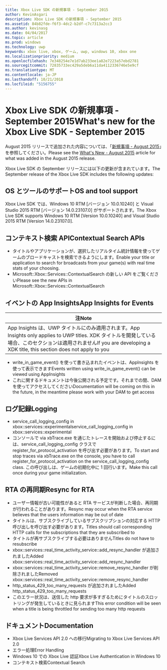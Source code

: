 ```yaml
---
title: Xbox Live SDK の新規事項 - September 2015
author: KevinAsgari
description: Xbox Live SDK の新規事項 - September 2015
ms.assetid: 84b82fde-f6f3-4dc2-b2df-c7c7313a2cc3
ms.author: kevinasg
ms.date: 04/04/2017
ms.topic: article
ms.prod: windows
ms.technology: uwp
keywords: xbox live, xbox, ゲーム, uwp, windows 10, xbox one
ms.localizationpriority: medium
ms.openlocfilehash: 7e348254e7e1d7ab233ee1a82e7223a57ebd2781
ms.sourcegitcommit: 72835733ec429a5deb6a11da4112336746e5e9cf
ms.translationtype: MT
ms.contentlocale: ja-JP
ms.lasthandoff: 10/21/2018
ms.locfileid: "5156755"
---
```

# <a name="whats-new-for-the-xbox-live-sdk---september-2015"></a><span data-ttu-id="cf38b-104">Xbox Live SDK の新規事項 - September 2015</span><span class="sxs-lookup"><span data-stu-id="cf38b-104">What's new for the Xbox Live SDK - September 2015</span></span>

<span data-ttu-id="cf38b-105">August 2015 リリースで追加された内容については、「[新規事項 - August 2015](1508-whats-new.md)」を参照してください。</span><span class="sxs-lookup"><span data-stu-id="cf38b-105">Please see the [What's New - August 2015](1508-whats-new.md) article for what was added in the August 2015 release.</span></span>

<span data-ttu-id="cf38b-106">Xbox Live SDK の September リリースには以下の更新が含まれています。</span><span class="sxs-lookup"><span data-stu-id="cf38b-106">The September release of the Xbox Live SDK includes the following updates:</span></span>

## <a name="os-and-tool-support"></a><span data-ttu-id="cf38b-107">OS とツールのサポート</span><span class="sxs-lookup"><span data-stu-id="cf38b-107">OS and tool support</span></span> ##
<span data-ttu-id="cf38b-108">Xbox Live SDK では、Windows 10 RTM [バージョン 10.0.10240] と Visual Studio 2015 RTM [バージョン 14.0.23107.0] がサポートされます。</span><span class="sxs-lookup"><span data-stu-id="cf38b-108">The Xbox Live SDK supports Windows 10 RTM [Version 10.0.10240] and Visual Studio 2015 RTM [Version 14.0.23107.0].</span></span>

## <a name="contextual-search-apis"></a><span data-ttu-id="cf38b-109">コンテキスト検索 API</span><span class="sxs-lookup"><span data-stu-id="cf38b-109">Contextual Search APIs</span></span>
* <span data-ttu-id="cf38b-110">タイトルやアプリケーションが、選択したリアルタイム統計情報を使ってゲームのブロードキャストを検索できるようにします。</span><span class="sxs-lookup"><span data-stu-id="cf38b-110">Enable your title or application to search for broadcasts from your game(s) with real time stats of your choosing.</span></span>
* <span data-ttu-id="cf38b-111">Microsoft::Xbox::Services::ContextualSearch の新しい API をご覧ください</span><span class="sxs-lookup"><span data-stu-id="cf38b-111">Please see the new APIs in Microsoft::Xbox::Services::ContextualSearch</span></span>

## <a name="app-insights-for-events"></a><span data-ttu-id="cf38b-112">イベントの App Insights</span><span class="sxs-lookup"><span data-stu-id="cf38b-112">App Insights for Events</span></span>

| <span data-ttu-id="cf38b-113">注</span><span class="sxs-lookup"><span data-stu-id="cf38b-113">Note</span></span> |
|------|
| <span data-ttu-id="cf38b-114">App Insights は、UWP タイトルにのみ適用されます。</span><span class="sxs-lookup"><span data-stu-id="cf38b-114">App Insights only applies to UWP titles.</span></span>  <span data-ttu-id="cf38b-115">XDK タイトルを開発している場合、このセクションは適用されません</span><span class="sxs-lookup"><span data-stu-id="cf38b-115">If you are developing a XDK title, this section does not apply to you</span></span> |

<p/>

* <span data-ttu-id="cf38b-116">write_in_game_event() を使って書き込まれたイベントは、AppInsights を使って表示できます</span><span class="sxs-lookup"><span data-stu-id="cf38b-116">Events written using write_in_game_event() can be viewed using AppInsights</span></span>
* <span data-ttu-id="cf38b-117">これに関するドキュメントは今後公開される予定です。それまでの間、DAM を使ってアクセスしてください</span><span class="sxs-lookup"><span data-stu-id="cf38b-117">Documentation will be coming on this in the future, in the meantime please work with your DAM to get access</span></span>

## <a name="logging"></a><span data-ttu-id="cf38b-118">ログ記録</span><span class="sxs-lookup"><span data-stu-id="cf38b-118">Logging</span></span>
* <span data-ttu-id="cf38b-119">service_call_logging_config in xbox::services::experimental</span><span class="sxs-lookup"><span data-stu-id="cf38b-119">service_call_logging_config in xbox::services::experimental</span></span>
* <span data-ttu-id="cf38b-120">コンソールで via xbTrace.exe を通じたトレースを開始および停止するには、service_call_logging_config クラスで register_for_protocol_activation を呼び出す必要があります。</span><span class="sxs-lookup"><span data-stu-id="cf38b-120">To start and stop traces via xbTrace.exe on the console, you have to call register_for_protocol_activation on the service_call_logging_config class.</span></span>  <span data-ttu-id="cf38b-121">この呼び出しは、ゲームの初期化中に 1 回行います。</span><span class="sxs-lookup"><span data-stu-id="cf38b-121">Make this call once during your game initialization.</span></span>

## <a name="resync-for-rta"></a><span data-ttu-id="cf38b-122">RTA の再同期</span><span class="sxs-lookup"><span data-stu-id="cf38b-122">Resync for RTA</span></span>
* <span data-ttu-id="cf38b-123">ユーザー情報が古い可能性があると RTA サービスが判断した場合、再同期が行われることがあります。</span><span class="sxs-lookup"><span data-stu-id="cf38b-123">Resync may occur when the RTA service believes that the users information may be out of date</span></span>
* <span data-ttu-id="cf38b-124">タイトルは、サブスクライブしているサブスクリプションの対応する HTTP 呼び出しを呼び出す必要があります。</span><span class="sxs-lookup"><span data-stu-id="cf38b-124">Titles should call corresponding HTTP calls for the subscriptions that they are subscribed to</span></span>
* <span data-ttu-id="cf38b-125">タイトルが再サブスクライブする必要はありません</span><span class="sxs-lookup"><span data-stu-id="cf38b-125">Titles do not have to resubscribe</span></span>
* <span data-ttu-id="cf38b-126">xbox::services::real_time_activity_service::add_resync_handler が追加されました</span><span class="sxs-lookup"><span data-stu-id="cf38b-126">Added xbox::services::real_time_activity_service::add_resync_handler</span></span>
* <span data-ttu-id="cf38b-127">xbox::services::real_time_activity_service::remove_resync_handler が削除されました</span><span class="sxs-lookup"><span data-stu-id="cf38b-127">Removed xbox::services::real_time_activity_service::remove_resync_handler</span></span>
* <span data-ttu-id="cf38b-128">http_status_429_too_many_requests が追加されました</span><span class="sxs-lookup"><span data-stu-id="cf38b-128">Added http_status_429_too_many_requests</span></span>
* <span data-ttu-id="cf38b-129">このエラー状況は、送信した http 要求が多すぎるためにタイトルのスロットリングが発生しているときに見られます</span><span class="sxs-lookup"><span data-stu-id="cf38b-129">This error condition will be seen when a title is being throttled for sending too many http requests</span></span>

## <a name="documentation"></a><span data-ttu-id="cf38b-130">ドキュメント</span><span class="sxs-lookup"><span data-stu-id="cf38b-130">Documentation</span></span>
* <span data-ttu-id="cf38b-131">Xbox Live Services API 2.0 への移行</span><span class="sxs-lookup"><span data-stu-id="cf38b-131">Migrating to Xbox Live Services API 2.0</span></span>
* <span data-ttu-id="cf38b-132">エラー処理</span><span class="sxs-lookup"><span data-stu-id="cf38b-132">Error Handling</span></span>
* <span data-ttu-id="cf38b-133">Windows 10 での Xbox Live 認証</span><span class="sxs-lookup"><span data-stu-id="cf38b-133">Xbox Live Authentication in Windows 10</span></span>
* <span data-ttu-id="cf38b-134">コンテキスト検索</span><span class="sxs-lookup"><span data-stu-id="cf38b-134">Contextual Search</span></span>
